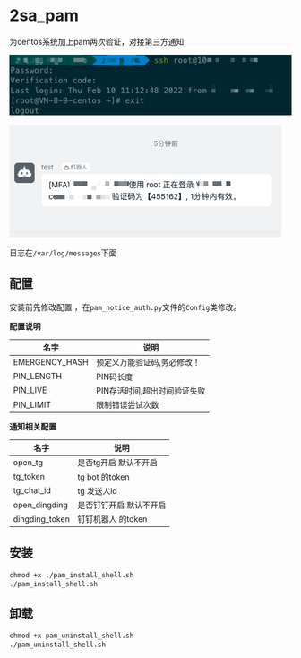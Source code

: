 # 2sa_pam

为centos系统加上pam两次验证，对接第三方通知

![](./img/1.png)

![](./img/2.png)

日志在`/var/log/messages`下面

## 配置

安装前先修改配置 ，在`pam_notice_auth.py`文件的`Config`类修改。

**配置说明**

| 名字 | 说明 |
|---  |---  |
| EMERGENCY_HASH  | 预定义万能验证码,务必修改！ |
|PIN_LENGTH|PIN码长度|
|PIN_LIVE|PIN存活时间,超出时间验证失败|
|PIN_LIMIT|限制错误尝试次数|

**通知相关配置**

| 名字 | 说明 |
|---  |---  |
| open_tg  | 是否tg开启 默认不开启 |
|tg_token|tg bot 的token|
|tg_chat_id| tg 发送人id |
| open_dingding  | 是否钉钉开启 默认不开启 |
|dingding_token|钉钉机器人 的token|

## 安装

```
chmod +x ./pam_install_shell.sh 
./pam_install_shell.sh 
```

## 卸载

```
chmod +x pam_uninstall_shell.sh
./pam_uninstall_shell.sh
```

